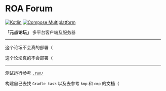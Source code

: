 # ROA Forum

[![Kotlin](https://img.shields.io/badge/Kotlin-Multiplatform-7954F6?logo=kotlin)](https://kotlinlang.org/)
[![Compose Multiplatform](https://img.shields.io/badge/Compose_Multiplatform_UI-5383EC?logo=jetpackcompose&logoColor=ffffff)](https://www.jetbrains.com/lp/compose-multiplatform/)

**「元点论坛」** 多平台客户端及服务器

---

这个论坛不会真的部署（

这个论坛真的不会部署（

---

测试运行参考 [`.run/`](/.run)

构建自己去找 `Gradle task` 以及去参考 `kmp` 和 `cmp` 的文档（
